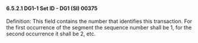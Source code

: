 #### 6.5.2.1 DG1-1 Set ID - DG1 (SI) 00375

Definition: This field contains the number that identifies this transaction. For the first occurrence of the segment the sequence number shall be 1, for the second occurrence it shall be 2, etc.
